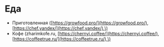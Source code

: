 # Еда

* Приготовленная \([https://growfood.pro/](https://growfood.pro/), [https://chef.yandex/](https://chef.yandex/),\)
* Кофе \(zharimkofe.ru, [https://chernyi.coffee/](https://chernyi.coffee/), [https://coffeetrue.ru/](https://coffeetrue.ru/),\)


